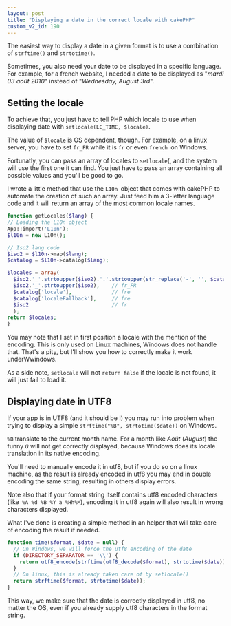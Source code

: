 ```yaml
---
layout: post
title: "Displaying a date in the correct locale with cakePHP"
custom_v2_id: 190
---
```


The easiest way to display a date in a given format is to use a combination of
`strftime()` and `strtotime()`.

Sometimes, you also need your date to be displayed in a specific language. For
example, for a french website, I needed a date to be displayed as "_mardi 03
août 2010_" instead of "_Wednesday, August 3rd_".

## Setting the locale

To achieve that, you just have to tell PHP which locale to use when displaying
date with `setlocale(LC_TIME, $locale)`.

The value of `$locale` is OS dependent, though. For example, on a linux
server, you have to set `fr_FR` while it is `fr` or even `french `on Windows.

Fortunatly, you can pass an array of locales to `setlocale`(, and the system
will use the first one it can find. You just have to pass an array containing
all possible values and you'll be good to go.

I wrote a little method that use the `L10n `object that comes with cakePHP to
automate the creation of such an array. Just feed him a 3-letter language code
and it will return an array of the most common locale names.

    
```php
function getLocales($lang) {  
// Loading the L10n object  
App::import('L10n');  
$l10n = new L10n();  

// Iso2 lang code  
$iso2 = $l10n->map($lang);  
$catalog = $l10n->catalog($lang);  

$locales = array(  
  $iso2.'_'.strtoupper($iso2).'.'.strtoupper(str_replace('-', '', $catalog['charset'])),    // fr_FR.UTF8  
  $iso2.'_'.strtoupper($iso2),    // fr_FR  
  $catalog['locale'],             // fre  
  $catalog['localeFallback'],     // fre  
  $iso2                           // fr  
  );  
return $locales;  
}  
```
    

You may note that I set in first position a locale with the mention of the
encoding. This is only used on Linux machines, Windows does not handle that.
That's a pity, but I'll show you how to correctly make it work underWwindows.

As a side note, `setlocale` will not `return false` if the locale is not
found, it will just fail to load it.

## Displaying date in UTF8

If your app is in UTF8 (and it should be !) you may run into problem when
trying to display a simple `strftime("%B", strtotime($date))` on Windows.

`%B` translate to the current month name. For a month like _Août_ (_August_)
the funny _û_ will not get correctly displayed, because Windows does its
locale translation in its native encoding.

You'll need to manually encode it in utf8, but if you do so on a linux
machine, as the result is already encoded in utf8 you may end in double
encoding the same string, resulting in others display errors.

Note also that if your format string itself contains utf8 encoded characters
(like` %A %d %B %Y à %Hh%M`), encoding it in utf8 again will also result in
wrong characters displayed.

What I've done is creating a simple method in an helper that will take care of
encoding the result if needed.

    
```php
function time($format, $date = null) {  
  // On Windows, we will force the utf8 encoding of the date  
  if (DIRECTORY_SEPARATOR == '\\') {  
    return utf8_encode(strftime(utf8_decode($format), strtotime($date)));  
  }  
  // On linux, this is already taken care of by setlocale()  
  return strftime($format, strtotime($date));  
}  

```

This way, we make sure that the date is correctly displayed in utf8, no matter
the OS, even if you already supply utf8 characters in the format string.

